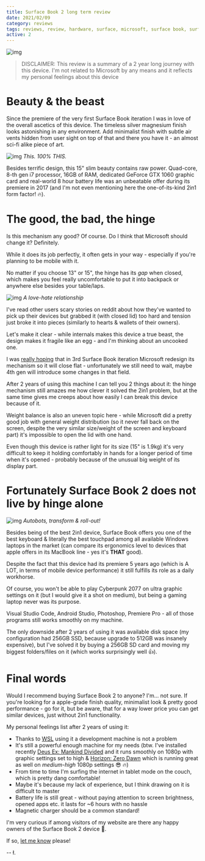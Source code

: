 ```yaml
---
title: Surface Book 2 long term review
date: 2021/02/09
category: reviews
tags: reviews, review, hardware, surface, microsoft, surface book, surface book 2, sb2, 2 in 1, 2in1, laptop, tablet
active: 2
---
```


![img](/static/sb2-top.jpg)

> DISCLAIMER: This review is a summary of a 2 year long journey with this device. I'm not related to Microsoft by any means and it reflects my personal feelings about this device

# Beauty & the beast

Since the premiere of the very first Surface Book iteration I was in love of the overall ascetics of this device. The timeless silver magnesium finish looks astonishing in any environment. Add minimalist finish with subtle air vents hidden from user sight on top of that and there you have it - an almost sci-fi alike piece of art.

![img](/static/surface-book-hinge.gif)
*This. 100% THIS.*

Besides terrific design, this 15" slim beauty contains raw power. Quad-core, 8-th gen i7 processor, 16GB of RAM, dedicated GeForce GTX 1060 graphic card and real-world 8 hour battery life was an unbeatable offer during its premiere in 2017 (and I'm not even mentioning here the one-of-its-kind 2in1 form factor! 🔥).

# The good, the bad, the hinge

Is this mechanism any good? Of course. Do I think that Microsoft should change it? Definitely.

While it does its job perfectly, it often gets in your way - especially if you're planning to be mobile with it.

No matter if you choose 13" or 15", the hinge has its *gap* when closed, which makes you feel really uncomfortable to put it into backpack or anywhere else besides your table/laps.

![img](/static/sb2-hinge-gap.jpg)
*A love-hate relationship*

I've read other users scary stories on reddit about how they've wanted to pick up their devices but grabbed it (with closed lid) too hard and tension just broke it into pieces (similarly to hearts & wallets of their owners).

Let's make it clear - while internals makes this device a true beast, the design makes it fragile like an egg - and I'm thinking about an uncooked one.

I was [really hoping](/notes/why-i-wont-buy-surface-book-3/) that in 3rd Surface Book iteration Microsoft redesign its mechanism so it will close flat - unfortunately we still need to wait, maybe 4th gen will introduce some changes in that field.

After 2 years of using this machine I can tell you 2 things about it: the hinge mechanism still amazes me how clever it solved the 2in1 problem, but at the same time gives me creeps about how easily I can break this device because of it.

Weight balance is also an uneven topic here - while Microsoft did a pretty good job with general weight distribution (so it never fall back on the screen, despite the very similar size/weight of the screen and keyboard part) it's impossible to open the lid with one hand.

Even though this device is rather light for its size (15" is 1.9kg) it's very difficult to keep it holding comfortably in hands for a longer period of time when it's opened - probably because of the unusual big weight of its display part.

# Fortunately Surface Book 2 does not live by hinge alone

![img](/static/sb2-detached.jpg)
*Autobots, transform & roll-out!*

Besides being of the best 2in1 device, Surface Book offers you one of the best keyboard & literally the best touchpad among all available Windows laptops in the market (can compare its ergonomics level to devices that apple offers in its MacBook line - yes it's **THAT** good).

Despite the fact that this device had its premiere 5 years ago (which is A LOT, in terms of mobile device performance) it still fulfills its role as a daily workhorse.

Of course, you won't be able to play Cyberpunk 2077 on ultra graphic settings on it (but I would give it a shot on medium), but being a gaming laptop never was its purpose.

Visual Studio Code, Android Studio, Photoshop, Premiere Pro - all of those programs still works smoothly on my machine.

The only downside after 2 years of using it was available disk space (my configuration had 256GB SSD, because upgrade to 512GB was insanely expensive), but I've solved it by buying a 256GB SD card and moving my biggest folders/files on it (which works surprisingly well 👍).

# Final words

Would I recommend buying Surface Book 2 to anyone? I'm... not sure. If you're looking for a apple-grade finish quality, minimalist look & pretty good performance - go for it, but be aware, that for a way lower price you can get similar devices, just without 2in1 functionality.

My personal feelings list after 2 years of using it:

- Thanks to [WSL](https://docs.microsoft.com/en-us/windows/wsl/install-win10) using it a development machine is not a problem
- It's still a powerful enough machine for my needs (btw. I've installed recently [Deus Ex: Mankind Divided](https://en.wikipedia.org/wiki/Deus_Ex:_Mankind_Divided) and it runs smoothly on 1080p with graphic settings set to high & [Horizon: Zero Dawn](https://www.guerrilla-games.com/play/horizon) which is running great as well on *medium-high* 1080p settings 😎 🔥)
- From time to time I'm surfing the internet in tablet mode on the couch, which is pretty dang comfortable!
- Maybe it's because my lack of experience, but I think drawing on it is difficult to master
- Battery life is still great - without paying attention to screen brightness, opened apps etc. it lasts for ~6 hours with no hassle
- Magnetic charger should be a common standard!

I'm very curious if among visitors of my website are there any happy owners of the Surface Book 2 device 🤔.

If so, [let me know](https://twitter.com/lukaszkups) please!

-- ł.
